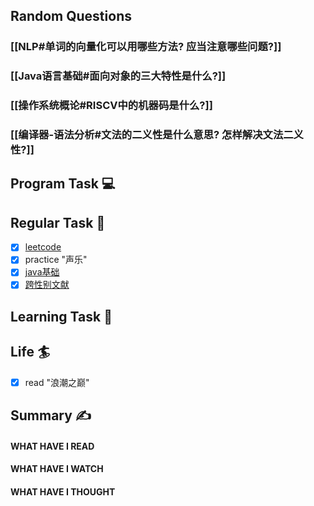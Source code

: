 ## Random Questions
### [[NLP#单词的向量化可以用哪些方法? 应当注意哪些问题?]]

### [[Java语言基础#面向对象的三大特性是什么?]]

### [[操作系统概论#RISCV中的机器码是什么?]]

### [[编译器-语法分析#文法的二义性是什么意思? 怎样解决文法二义性?]]



## Program Task  💻

## Regular Task  🤡
- [x] [leetcode](https://leetcode.cn/study-plan/algorithms/?progress=tyz0ksg)
- [x] practice "声乐"
- [x] [java基础](https://javaguide.cn/java/basis/java-basic-questions-01.html#%E5%9F%BA%E7%A1%80%E6%A6%82%E5%BF%B5)
- [x] [跨性别文献](https://transreads.org/tag/article/)

## Learning Task 🎯

## Life 🏄
- [x] read "浪潮之巅"
## Summary ✍
####  WHAT HAVE I READ

#### WHAT HAVE I WATCH

#### WHAT HAVE I THOUGHT
